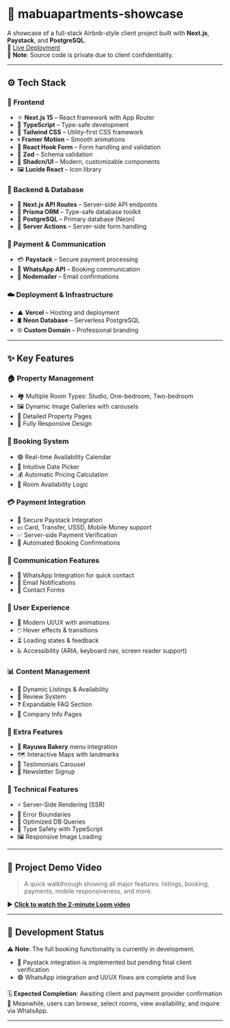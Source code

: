 # 🏡 mabuapartments-showcase

A showcase of a full-stack Airbnb-style client project built with **Next.js**, **Paystack**, and **PostgreSQL**.  
🔗 [Live Deployment](https://www.mabuapartments.com/)  
📌 **Note**: Source code is private due to client confidentiality.

---

## ⚙️ Tech Stack

### 🎨 Frontend

- ⚛️ **Next.js 15** – React framework with App Router  
- 🧠 **TypeScript** – Type-safe development  
- 🎨 **Tailwind CSS** – Utility-first CSS framework  
- 🌀 **Framer Motion** – Smooth animations  
- 📝 **React Hook Form** – Form handling and validation  
- 🧾 **Zod** – Schema validation  
- 🧩 **Shadcn/UI** – Modern, customizable components  
- 🖼️ **Lucide React** – Icon library  

### 🔧 Backend & Database

- 🧵 **Next.js API Routes** – Server-side API endpoints  
- 🧱 **Prisma ORM** – Type-safe database toolkit  
- 🐘 **PostgreSQL** – Primary database (Neon)  
- 🚀 **Server Actions** – Server-side form handling  

### 💸 Payment & Communication

- 💳 **Paystack** – Secure payment processing  
- 💬 **WhatsApp API** – Booking communication  
- 📧 **Nodemailer** – Email confirmations  

### ☁️ Deployment & Infrastructure

- ▲ **Vercel** – Hosting and deployment  
- 🛢️ **Neon Database** – Serverless PostgreSQL  
- 🌐 **Custom Domain** – Professional branding  

---

## ✨ Key Features

### 🏠 Property Management

- 🏘️ Multiple Room Types: Studio, One-bedroom, Two-bedroom  
- 🖼️ Dynamic Image Galleries with carousels  
- 📄 Detailed Property Pages  
- 📱 Fully Responsive Design  

### 📅 Booking System

- 🟢 Real-time Availability Calendar  
- 📆 Intuitive Date Picker  
- 💰 Automatic Pricing Calculation  
- 🚫 Room Availability Logic  

### 💳 Payment Integration

- 🔐 Secure Paystack Integration  
- 💵 Card, Transfer, USSD, Mobile Money support  
- ✅ Server-side Payment Verification  
- 📨 Automated Booking Confirmations  

### 📱 Communication Features

- 💬 WhatsApp Integration for quick contact  
- 📧 Email Notifications  
- 📝 Contact Forms  

### 🎨 User Experience

- 🌈 Modern UI/UX with animations  
- 🖱️ Hover effects & transitions  
- ⏳ Loading states & feedback  
- ♿ Accessibility (ARIA, keyboard nav, screen reader support)  

### 📊 Content Management

- 🔄 Dynamic Listings & Availability  
- 🌟 Review System  
- ❓ Expandable FAQ Section  
- 🏢 Company Info Pages  

### 🍞 Extra Features

- 🥐 **Rayuwa Bakery** menu integration  
- 🗺️ Interactive Maps with landmarks  
- 💬 Testimonials Carousel  
- 📩 Newsletter Signup  

### 🔧 Technical Features

- ⚡ Server-Side Rendering (SSR)  
- 🚧 Error Boundaries  
- 🧠 Optimized DB Queries  
- 🔐 Type Safety with TypeScript  
- 🖼️ Responsive Image Loading  

---

## 🎥 Project Demo Video

> A quick walkthrough showing all major features: listings, booking, payments, mobile responsiveness, and more.

▶️ **[Click to watch the 2-minute Loom video](https://www.loom.com/share/8f93e0f6d5404d41ae07594310ad1acf?sid=aecc8e9b-96d9-4317-a67b-2e30cb5d2fe8)**

---

## 🚧 Development Status

⚠️ **Note**: The full booking functionality is currently in development.  
- 🔐 Paystack integration is implemented but pending final client verification  
- 🟢 WhatsApp integration and UI/UX flows are complete and live

🗓️ **Expected Completion**: Awaiting client and payment provider confirmation  
🔎 Meanwhile, users can browse, select rooms, view availability, and inquire via WhatsApp.

---


